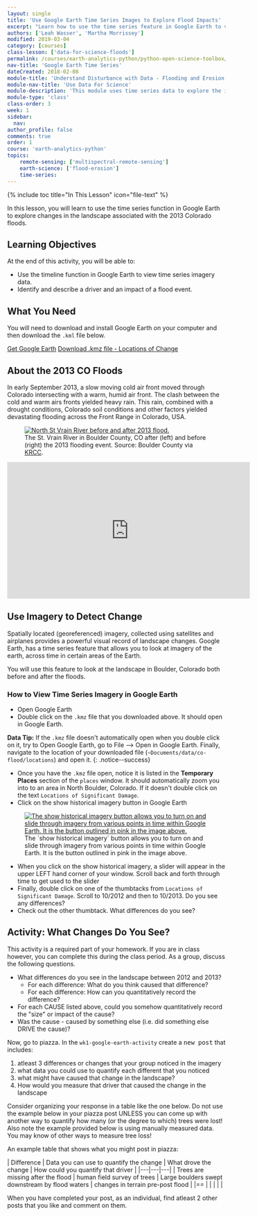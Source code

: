 ```yaml
---
layout: single
title: 'Use Google Earth Time Series Images to Explore Flood Impacts'
excerpt: "Learn how to use the time series feature in Google Earth to view before and after images of a location."
authors: ['Leah Wasser', 'Martha Morrissey']
modified: 2019-03-04
category: [courses]
class-lesson: ['data-for-science-floods']
permalink: /courses/earth-analytics-python/python-open-science-toolbox/use-data-for-science/
nav-title: 'Google Earth Time Series'
dateCreated: 2018-02-08
module-title: 'Understand Disturbance with Data - Flooding and Erosion'
module-nav-title: 'Use Data For Science'
module-description: 'This module uses time series data to explore the impacts of a flood. Learn how to use Google Earth imagery, NOAA precipitation data and USGS stream flow data to explore the 2013 Colorado floods.'
module-type: 'class'
class-order: 3
week: 1
sidebar:
  nav:
author_profile: false
comments: true
order: 1
course: 'earth-analytics-python' 
topics: 
    remote-sensing: ['multispectral-remote-sensing']
    earth-science: ['flood-erosion']
    time-series:  
---
```

{% include toc title="In This Lesson" icon="file-text" %}

In this lesson, you will learn to use the time series function in Google Earth
to explore changes in the landscape associated with the 2013 Colorado floods.

<div class='notice--success' markdown="1">

## <i class="fa fa-graduation-cap" aria-hidden="true"></i> Learning Objectives
At the end of this activity, you will be able to:

* Use the timeline function in Google Earth to view time series imagery data.
* Identify and describe a driver and an impact of a flood event.

## <i class="fa fa-check-square-o fa-2" aria-hidden="true"></i> What You Need

You will need to download and install Google Earth on your computer and then
download the `.kml` file below.

<a href="https://www.google.com/earth/download/gep/agree.html" target="_blank" class="btn btn-success btn--x-large">
Get Google Earth</a>

<a href="https://ndownloader.figshare.com/files/7005404" class="btn btn-success btn--x-large">
<i class="fa fa-download" aria-hidden="true"></i> Download .kmz file - Locations of Change</a>

</div>

## About the 2013 CO Floods

In early September 2013, a slow moving cold air front moved through Colorado
intersecting with a warm, humid air front. The clash between the cold and warm
airs fronts yielded heavy rain. This rain, combined with a drought conditions,
Colorado soil conditions and other factors yielded devastating flooding across
the Front Range in Colorado, USA.

<figure>
 <a href="{{ site.url }}/images/courses/earth-analytics/science/colorado-floods/st-vrain-creek-before-and-after-colorado-floods.jpg">
 <img src="{{ site.url }}/images/courses/earth-analytics/science/colorado-floods/st-vrain-creek-before-and-after-colorado-floods.jpg" alt="North St Vrain River before and after 2013 flood."></a>
 <figcaption> The St. Vrain River in Boulder County, CO after (left) and before
 (right) the 2013 flooding event.  Source: Boulder County via <a href="http://krcc.org/post/post-flood-planning-boulder-county" target="_blank"> KRCC</a>.
 </figcaption>
</figure>

<iframe width="560" height="315" src="https://www.youtube.com/embed/bUcWERTM-OA?rel=0&loop=1" frameborder="0" allowfullscreen></iframe>

## Use Imagery to Detect Change

Spatially located (georeferenced) imagery, collected using satellites and airplanes
provides a powerful visual record of landscape changes. Google Earth, has a time
series feature that allows you to look at imagery of the earth, across time in
certain areas of the Earth.

You will use this feature to look at the landscape in Boulder, Colorado both before
and after the floods.


### How to View Time Series Imagery in Google Earth

* Open Google Earth
* Double click on the `.kmz` file that you downloaded above. It should open in Google Earth.

<i class="fa fa-star"></i> **Data Tip:**
If the `.kmz` file doesn't automatically open when you double click on it, try to Open Google Earth, go to File --> Open in Google Earth. Finally, navigate to the location of your downloaded file (`~Documents/data/co-flood/locations`) and open it.
{: .notice--success}

* Once you have the `.kmz` file open, notice it is listed in the **Temporary Places** section
of the  `places` window. It should automatically zoom you into to an area in North
Boulder, Colorado. If it doesn't double click on the text `Locations of Significant Damage`.
* Click on the show historical imagery button in Google Earth

<figure>
 <a href="{{ site.url }}/images/courses/earth-analytics/document-your-science/intro-co-floods/google-earth-time.png">
 <img src="{{ site.url }}/images/courses/earth-analytics/document-your-science/intro-co-floods/google-earth-time.png" alt="The show historical imagery button allows you to turn on and slide through imagery from various points in time within Google Earth. It is the button outlined in pink in the image above."></a>
 <figcaption> The `show historical imagery` button allows you to turn on and slide through imagery from various points in time within Google Earth. It is the button outlined in pink in the image above.
 </figcaption>
</figure>

* When you click on the show historical imagery, a slider will appear in the upper
LEFT hand corner of your window. Scroll back and forth through time to get used
to the slider
* Finally, double click on one of the thumbtacks from `Locations of Significant Damage`.
Scroll to 10/2012 and then to 10/2013. Do you see any differences?
* Check out the other thumbtack. What differences do you see?


<div class="notice--warning" markdown="1">

## <i class="fa fa-pencil-square-o" aria-hidden="true"></i> Activity: What Changes Do You See?

This activity is a required part of your homework. If you are in class however, you can complete this during the class period. 
As a group, discuss the following questions.

* What differences do you see in the landscape between 2012 and 2013?
  * For each difference: What do you think caused that difference?
  * For each difference: How can you quantitatively record the difference?
* For each CAUSE listed above, could you somehow quantitatively record the "size" or impact of the cause?
* Was the cause - caused by something else (i.e. did something else DRIVE the cause)?

Now, go to piazza. In the `wk1-google-earth-activity` create a <kbd>new post</kbd> that includes:

1. atleast 3 differences or changes that your group noticed in the imagery
2. what data you could use to quantify each different that you noticed
3. what might have caused that change in the landscape?
4. How would you measure that driver that caused the change in the landscape

Consider organizing your response in a table like the one below. Do not use the example below in your piazza post UNLESS you can come up with another way to quantify how many (or the degree to which) trees were lost! Also note the example provided below is using manually measured data. You may know of other ways to measure tree loss! 

An example table that shows what you might post in piazza:

|  Difference | Data you can use to quantify the change | What drove the change  | How could you quantify that driver |
|---|---|---|
| Trees are missing after the flood  | human field survey of trees  | Large boulders swept downstream by flood waters  | changes in terrain pre-post flood |
|==
|   |   |   | |

When you have completed your post, as an individual, find atleast 2 other posts that you like and comment on them. 

</div>
